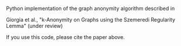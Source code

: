 Python implementation of the graph anonymity algorithm described in

Giorgia et al., "k-Anonymity on Graphs using the Szemeredi Regularity Lemma" (under review)

If you use this code, please cite the paper above.
